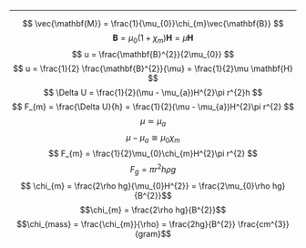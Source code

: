 ----
$$
\vec{\mathbf{M}} = \frac{1}{\mu_{0}}\chi_{m}\vec{\mathbf{B}}
$$
$$
\mathbf{B} = \mu_{0}(1+\chi_{m})\mathbf{H} = \mu \mathbf{H}
$$
$$
u = \frac{\mathbf{B}^{2}}{2\mu_{0}}
$$
$$
u = \frac{1}{2} \frac{\mathbf{B}^{2}}{\mu} = \frac{1}{2}\mu \mathbf{H}
$$
$$
\Delta U = \frac{1}{2}(\mu - \mu_{a})H^{2}\pi r^{2}h
$$
$$
F_{m} = \frac{\Delta U}{h} = \frac{1}{2}(\mu - \mu_{a})H^{2}\pi r^{2}
$$
$$
\mu \simeq \mu_{a}
$$
$$
\mu - \mu_{a} \cong\mu_{0}\chi_{m}
$$
$$
F_{m} = \frac{1}{2}\mu_{0}\chi_{m}H^{2}\pi r^{2}
$$
$$
F_{g} = \pi r^{2}h \rho g
$$
$$ \chi_{m} = \frac{2\rho hg}{\mu_{0}H^{2}} = \frac{2\mu_{0}\rho hg}{B^{2}}$$
$$\chi_{m} = \frac{2\rho hg}{B^{2}}$$
$$\chi_{mass} = \frac{\chi_{m}}{\rho} = \frac{2hg}{B^{2}} \frac{cm^{3}}{gram}$$
